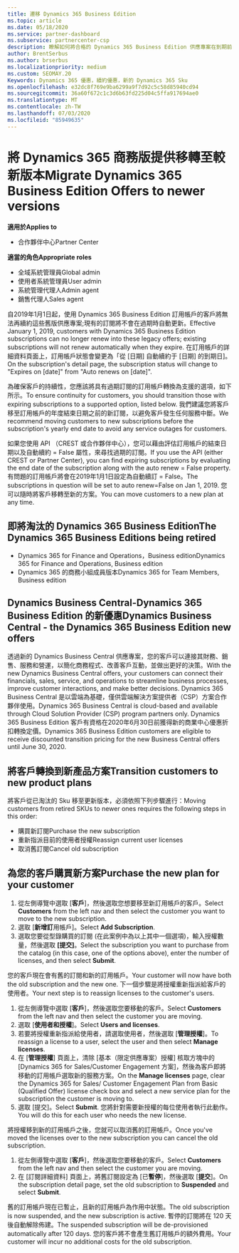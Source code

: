```yaml
---
title: 遷移 Dynamics 365 Business Edition
ms.topic: article
ms.date: 05/18/2020
ms.service: partner-dashboard
ms.subservice: partnercenter-csp
description: 瞭解如何將合格的 Dynamics 365 Business Edition 供應專案在到期前遷移至較新的版本。
author: BrentSerbus
ms.author: brserbus
ms.localizationpriority: medium
ms.custom: SEOMAY.20
Keywords: Dynamics 365 優惠，續約優惠，新的 Dynamics 365 Sku
ms.openlocfilehash: e32dc8f769e9ba6299a9f7d92c5c58d85940cd94
ms.sourcegitcommit: 36a60f672c1c3d6b63fd225d04c5ffa917694ae0
ms.translationtype: MT
ms.contentlocale: zh-TW
ms.lasthandoff: 07/03/2020
ms.locfileid: "85949635"
---
```

# <a name="migrate-dynamics-365-business-edition-offers-to-newer-versions"></a><span data-ttu-id="6715b-104">將 Dynamics 365 商務版提供移轉至較新版本</span><span class="sxs-lookup"><span data-stu-id="6715b-104">Migrate Dynamics 365 Business Edition Offers to newer versions</span></span>

<span data-ttu-id="6715b-105">**適用於**</span><span class="sxs-lookup"><span data-stu-id="6715b-105">**Applies to**</span></span>

- <span data-ttu-id="6715b-106">合作夥伴中心</span><span class="sxs-lookup"><span data-stu-id="6715b-106">Partner Center</span></span>

<span data-ttu-id="6715b-107">**適當的角色**</span><span class="sxs-lookup"><span data-stu-id="6715b-107">**Appropriate roles**</span></span>
- <span data-ttu-id="6715b-108">全域系統管理員</span><span class="sxs-lookup"><span data-stu-id="6715b-108">Global admin</span></span>
- <span data-ttu-id="6715b-109">使用者系統管理員</span><span class="sxs-lookup"><span data-stu-id="6715b-109">User admin</span></span>
- <span data-ttu-id="6715b-110">系統管理代理人</span><span class="sxs-lookup"><span data-stu-id="6715b-110">Admin agent</span></span>
- <span data-ttu-id="6715b-111">銷售代理人</span><span class="sxs-lookup"><span data-stu-id="6715b-111">Sales agent</span></span>

<span data-ttu-id="6715b-112">自2019年1月1日起，使用 Dynamics 365 Business Edition 訂用帳戶的客戶將無法再續約這些舊版供應專案;現有的訂閱將不會在過期時自動更新。</span><span class="sxs-lookup"><span data-stu-id="6715b-112">Effective January 1, 2019, customers with Dynamics 365 Business Edition subscriptions can no longer renew into these legacy offers; existing subscriptions will not renew automatically when they expire.</span></span> <span data-ttu-id="6715b-113">在訂用帳戶的詳細資料頁面上，訂用帳戶狀態會變更為「從 [日期] 自動續約于 [日期] 的到期日]。</span><span class="sxs-lookup"><span data-stu-id="6715b-113">On the subscription's detail page, the subscription status will change to "Expires on [date]" from "Auto renews on [date]".</span></span>

<span data-ttu-id="6715b-114">為確保客戶的持續性，您應該將具有過期訂閱的訂用帳戶轉換為支援的選項，如下所示。</span><span class="sxs-lookup"><span data-stu-id="6715b-114">To ensure continuity for customers, you should transition those with expiring subscriptions to a supported option, listed below.</span></span> <span data-ttu-id="6715b-115">我們建議您將客戶移至訂用帳戶的年度結束日期之前的新訂閱，以避免客戶發生任何服務中斷。</span><span class="sxs-lookup"><span data-stu-id="6715b-115">We recommend moving customers to new subscriptions before the subscription's yearly end date to avoid any service outages for customers.</span></span>

<span data-ttu-id="6715b-116">如果您使用 API （CREST 或合作夥伴中心），您可以藉由評估訂用帳戶的結束日期以及自動續約 = False 屬性，來尋找過期的訂閱。</span><span class="sxs-lookup"><span data-stu-id="6715b-116">If you use the API (either CREST or Partner Center), you can find expiring subscriptions by evaluating the end date of the subscription along with the auto renew = False property.</span></span> <span data-ttu-id="6715b-117">有問題的訂用帳戶將會在2019年1月1日設定為自動續訂 = False。</span><span class="sxs-lookup"><span data-stu-id="6715b-117">The subscriptions in question will be set to auto renew=False on Jan 1, 2019.</span></span> <span data-ttu-id="6715b-118">您可以隨時將客戶移轉至新的方案。</span><span class="sxs-lookup"><span data-stu-id="6715b-118">You can move customers to a new plan at any time.</span></span> 

## <a name="the-dynamics-365-business-editions-being-retired"></a><span data-ttu-id="6715b-119">即將淘汰的 Dynamics 365 Business Edition</span><span class="sxs-lookup"><span data-stu-id="6715b-119">The Dynamics 365 Business Editions being retired</span></span>

- <span data-ttu-id="6715b-120">Dynamics 365 for Finance and Operations，Business edition</span><span class="sxs-lookup"><span data-stu-id="6715b-120">Dynamics 365 for Finance and Operations, Business edition</span></span>
- <span data-ttu-id="6715b-121">Dynamics 365 的商務小組成員版本</span><span class="sxs-lookup"><span data-stu-id="6715b-121">Dynamics 365 for Team Members, Business edition</span></span>

## <a name="dynamics-business-central---the-dynamics-365-business-edition-new-offers"></a><span data-ttu-id="6715b-122">Dynamics Business Central-Dynamics 365 Business Edition 的新優惠</span><span class="sxs-lookup"><span data-stu-id="6715b-122">Dynamics Business Central - the Dynamics 365 Business Edition new offers</span></span>

<span data-ttu-id="6715b-123">透過新的 Dynamics Business Central 供應專案，您的客戶可以連接其財務、銷售、服務和營運，以簡化商務程式、改善客戶互動，並做出更好的決策。</span><span class="sxs-lookup"><span data-stu-id="6715b-123">With the new Dynamics Business Central offers, your customers can connect their financials, sales, service, and operations to streamline business processes, improve customer interactions, and make better decisions.</span></span> <span data-ttu-id="6715b-124">Dynamics 365 Business Central 是以雲端為基礎，僅供雲端解決方案提供者（CSP）方案合作夥伴使用。</span><span class="sxs-lookup"><span data-stu-id="6715b-124">Dynamics 365 Business Central is cloud-based and available through Cloud Solution Provider (CSP) program partners only.</span></span>
<span data-ttu-id="6715b-125">Dynamics 365 Business Edition 客戶有資格在2020年6月30日前獲得新的商業中心優惠折扣轉換定價。</span><span class="sxs-lookup"><span data-stu-id="6715b-125">Dynamics 365 Business Edition customers are eligible to receive discounted transition pricing for the new Business Central offers until June 30, 2020.</span></span>

## <a name="transition-customers-to-new-product-plans"></a><span data-ttu-id="6715b-126">將客戶轉換到新產品方案</span><span class="sxs-lookup"><span data-stu-id="6715b-126">Transition customers to new product plans</span></span>

 <span data-ttu-id="6715b-127">將客戶從已淘汰的 Sku 移至更新版本，必須依照下列步驟進行：</span><span class="sxs-lookup"><span data-stu-id="6715b-127">Moving customers from retired SKUs to newer ones requires the following steps in this order:</span></span>

- <span data-ttu-id="6715b-128">購買新訂閱</span><span class="sxs-lookup"><span data-stu-id="6715b-128">Purchase the new subscription</span></span>
- <span data-ttu-id="6715b-129">重新指派目前的使用者授權</span><span class="sxs-lookup"><span data-stu-id="6715b-129">Reassign current user licenses</span></span>
- <span data-ttu-id="6715b-130">取消舊訂閱</span><span class="sxs-lookup"><span data-stu-id="6715b-130">Cancel old subscription</span></span>

## <a name="purchase-the-new-plan-for-your-customer"></a><span data-ttu-id="6715b-131">為您的客戶購買新方案</span><span class="sxs-lookup"><span data-stu-id="6715b-131">Purchase the new plan for your customer</span></span>

1. <span data-ttu-id="6715b-132">從左側導覽中選取 [**客戶**]，然後選取您想要移至新訂用帳戶的客戶。</span><span class="sxs-lookup"><span data-stu-id="6715b-132">Select **Customers** from the left nav and then select the customer you want to move to the new subscription.</span></span>
2. <span data-ttu-id="6715b-133">選取 [**新增訂**用帳戶]。</span><span class="sxs-lookup"><span data-stu-id="6715b-133">Select **Add Subscription**.</span></span>
3. <span data-ttu-id="6715b-134">選取您要從型錄購買的訂閱 (在此案例中為以上其中一個選項)，輸入授權數量，然後選取 **\[提交\]**。</span><span class="sxs-lookup"><span data-stu-id="6715b-134">Select the subscription you want to purchase from the catalog (in this case, one of the options above), enter the number of licenses, and then select **Submit**.</span></span> 

<span data-ttu-id="6715b-135">您的客戶現在會有舊的訂閱和新的訂用帳戶。</span><span class="sxs-lookup"><span data-stu-id="6715b-135">Your customer will now have both the old subscription and the new one.</span></span> <span data-ttu-id="6715b-136">下一個步驟是將授權重新指派給客戶的使用者。</span><span class="sxs-lookup"><span data-stu-id="6715b-136">Your next step is to reassign licenses to the customer's users.</span></span>

1. <span data-ttu-id="6715b-137">從左側導覽中選取 [**客戶**]，然後選取您要移動的客戶。</span><span class="sxs-lookup"><span data-stu-id="6715b-137">Select **Customers** from the left nav and then select the customer you are moving.</span></span>
2. <span data-ttu-id="6715b-138">選取 [**使用者和授權**]。</span><span class="sxs-lookup"><span data-stu-id="6715b-138">Select **Users and licenses**.</span></span>
3. <span data-ttu-id="6715b-139">若要將授權重新指派給使用者，請選取使用者，然後選取 [**管理授權**]。</span><span class="sxs-lookup"><span data-stu-id="6715b-139">To reassign a license to a user, select the user and then select **Manage licenses**.</span></span> 
4. <span data-ttu-id="6715b-140">在 [**管理授權**] 頁面上，清除 [基本（限定供應專案）授權] 核取方塊中的 [Dynamics 365 for Sales/Customer Engagement 方案]，然後為客戶即將移動的訂用帳戶選取新的服務方案。</span><span class="sxs-lookup"><span data-stu-id="6715b-140">On the **Manage licenses** page, clear the Dynamics 365 for Sales/ Customer Engagement Plan from Basic (Qualified Offer) license check box and select a new service plan for the subscription the customer is moving to.</span></span> 
5. <span data-ttu-id="6715b-141">選取 [提交]。</span><span class="sxs-lookup"><span data-stu-id="6715b-141">Select **Submit**.</span></span> <span data-ttu-id="6715b-142">您將針對需要新授權的每位使用者執行此動作。</span><span class="sxs-lookup"><span data-stu-id="6715b-142">You will do this for each user who needs the new license.</span></span> 

<span data-ttu-id="6715b-143">將授權移到新的訂用帳戶之後，您就可以取消舊的訂用帳戶。</span><span class="sxs-lookup"><span data-stu-id="6715b-143">Once you've moved the licenses over to the new subscription you can cancel the old subscription.</span></span> 

1. <span data-ttu-id="6715b-144">從左側導覽中選取 [**客戶**]，然後選取您要移動的客戶。</span><span class="sxs-lookup"><span data-stu-id="6715b-144">Select **Customers** from the left nav and then select the customer you are moving.</span></span>
2. <span data-ttu-id="6715b-145">在 [訂閱詳細資料] 頁面上，將舊訂閱設定為 [已**暫停**]，然後選取 [**提交**]。</span><span class="sxs-lookup"><span data-stu-id="6715b-145">On the subscription detail page, set the old subscription to **Suspended** and select **Submit**.</span></span>

<span data-ttu-id="6715b-146">舊的訂用帳戶現在已暫止，且新的訂用帳戶為作用中狀態。</span><span class="sxs-lookup"><span data-stu-id="6715b-146">The old subscription is now suspended, and the new subscription is active.</span></span> <span data-ttu-id="6715b-147">暫停的訂閱將在 120 天後自動解除佈建。</span><span class="sxs-lookup"><span data-stu-id="6715b-147">The suspended subscription will be de-provisioned automatically after 120 days.</span></span> <span data-ttu-id="6715b-148">您的客戶將不會產生舊訂用帳戶的額外費用。</span><span class="sxs-lookup"><span data-stu-id="6715b-148">Your customer will incur no additional costs for the old subscription.</span></span>
